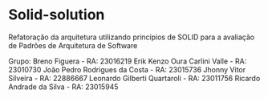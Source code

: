 # Solid-solution
Refatoração da arquitetura utilizando princípios de SOLID para a avaliação de Padrões de Arquitetura de Software

Grupo: 
Breno Figuera - RA: 23016219
Erik Kenzo Oura Carlini Valle - RA: 23010730
João Pedro Rodrigues da Costa - RA: 23015736
Jhonny Vitor Silveira - RA: 22886667
Leonardo Gilberti Quartaroli - RA: 23011756
Ricardo Andrade da Silva - RA: 23015945